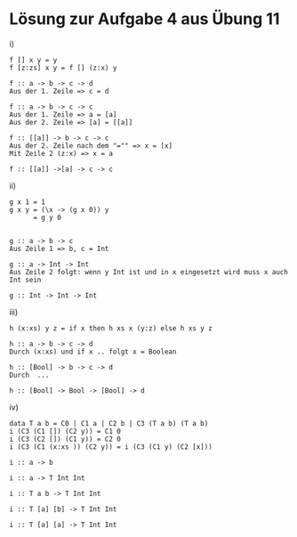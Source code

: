 Lösung zur Aufgabe 4 aus Übung 11
=================================

i) 

	f [] x y = y
	f [z:zs] x y = f [] (z:x) y

	f :: a -> b -> c -> d 
	Aus der 1. Zeile => c = d

	f :: a -> b -> c -> c
	Aus der 1. Zeile => a = [a]
	Aus der 2. Zeile => [a] = [[a]]

	f :: [[a]] -> b -> c -> c
	Aus der 2. Zeile nach dem "="" => x = [x]
	Mit Zeile 2 (z:x) => x = a

	f :: [[a]] ->[a] -> c -> c

ii) 

	g x 1 = 1
	g x y = (\x -> (g x 0)) y
		  = g y 0


	g :: a -> b -> c
	Aus Zeile 1 => b, c = Int

	g :: a -> Int -> Int
	Aus Zeile 2 folgt: wenn y Int ist und in x eingesetzt wird muss x auch Int sein

	g :: Int -> Int -> Int

iii) 

	h (x:xs) y z = if x then h xs x (y:z) else h xs y z

	h :: a -> b -> c -> d
	Durch (x:xs) und if x .. folgt x = Boolean

	h :: [Bool] -> b -> c -> d
	Durch  ...

	h :: [Bool] -> Bool -> [Bool] -> d

iv) 

	data T a b = C0 | C1 a | C2 b | C3 (T a b) (T a b)
	i (C3 (C1 []) (C2 y)) = C1 0
	i (C3 (C2 []) (C1 y)) = C2 0
	i (C3 (C1 (x:xs )) (C2 y)) = i (C3 (C1 y) (C2 [x]))

	i :: a -> b

	i :: a -> T Int Int

	i :: T a b -> T Int Int

	i :: T [a] [b] -> T Int Int

	i :: T [a] [a] -> T Int Int